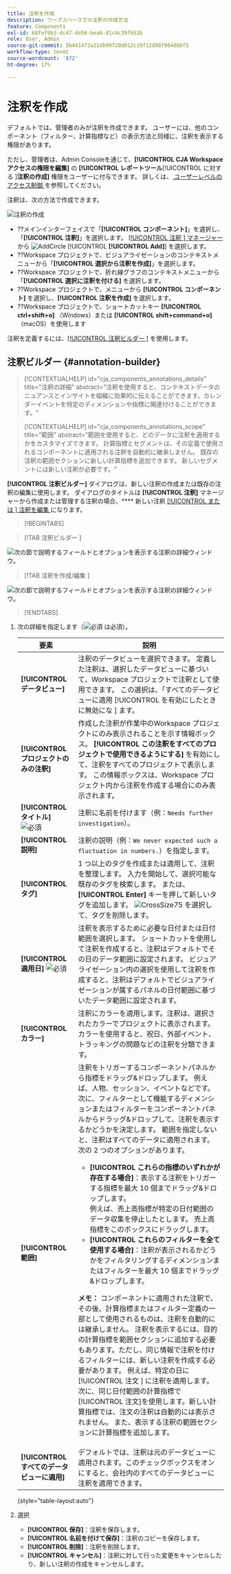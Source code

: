 ```yaml
---
title: 注釈を作成
description: ワークスペースでの注釈の作成方法
feature: Components
exl-id: 68fef9b3-dc47-4e56-bea6-d1c4c39fb51b
role: User, Admin
source-git-commit: 5b441472a21db99728d012c19f12d98f984086f5
workflow-type: tm+mt
source-wordcount: '872'
ht-degree: 17%

---
```


# 注釈を作成

デフォルトでは、管理者のみが注釈を作成できます。 ユーザーには、他のコンポーネント（フィルター、計算指標など）の表示方法と同様に、注釈を表示する権限があります。

ただし、管理者は、Admin Consoleを通じて、**[!UICONTROL CJA Workspace アクセスの権限を編集]** の **[!UICONTROL レポートツール**[!UICONTROL  に対する ]**注釈の作成]** 権限をユーザーに付与できます。 詳しくは、[ ユーザーレベルのアクセス制御 ](/help/technotes/access-control.md#user-level-access) を参照してください。

注釈は、次の方法で作成できます。

![注釈の作成](assets/create-annotation.png)

* ??メインインターフェイスで「**[!UICONTROL コンポーネント]**」を選択し、「**[!UICONTROL 注釈]**」を選択します。 [[!UICONTROL  注釈 ] マネージャー ](/help/components/annotations/manage-annotations.md) から ![AddCircle](/help/assets/icons/AddCircle.svg) [!UICONTROL **[!UICONTROL Add]**] を選択します。
* ??Workspace プロジェクトで、ビジュアライゼーションのコンテキストメニューから「**[!UICONTROL 選択から注釈を作成]**」を選択します。
* ??Workspace プロジェクトで、折れ線グラフのコンテキストメニューから「**[!UICONTROL 選択に注釈を付ける]** を選択します。
* ??Workspace プロジェクトで、メニューから **[!UICONTROL コンポーネント]** を選択し、**[!UICONTROL 注釈を作成]** を選択します。
* ??Workspace プロジェクトで、ショートカットキー **[!UICONTROL ctrl+shift+o]** （Windows）または **[!UICONTROL shift+command+o]** （macOS）を使用します

注釈を定義するには、[[!UICONTROL  注釈ビルダー ]](#annotation-builder) を使用します。

<!-- Should we really mention API here. If so, we can do it all over the place in the docs...
| **Use the [Customer Journey Analytics Annotations API](https://developer.adobe.com/cja-apis/docs/endpoints/annotations/)** | The Customer Journey Analytics Annotations APIs allow you to create, update, or retrieve annotations programmatically through Adobe Developer. These APIs use the same data and methods that Adobe uses inside the product UI. |
-->


## 注釈ビルダー {#annotation-builder}

<!-- markdownlint-disable MD034 -->

>[!CONTEXTUALHELP]
>id="cja_components_annotations_details"
>title="注釈の詳細"
>abstract="注釈を使用すると、コンテキストデータのニュアンスとインサイトを組織に効果的に伝えることができます。カレンダーイベントを特定のディメンションや指標に関連付けることができます。"

<!-- markdownlint-enable MD034 -->

<!-- markdownlint-disable MD034 -->

>[!CONTEXTUALHELP]
>id="cja_components_annotations_scope"
>title="範囲"
>abstract="範囲を使用すると、どのデータに注釈を適用するかをカスタマイズできます。 計算指標とセグメントは、その定義で使用されるコンポーネントに適用される注釈を自動的に継承しません。 既存の注釈の範囲セクションに新しい計算指標を追加できます。 新しいセグメントには新しい注釈が必要です。"

<!-- markdownlint-enable MD034 -->


**[!UICONTROL 注釈ビルダー]** ダイアログは、新しい注釈の作成または既存の注釈の編集に使用します。 ダイアログのタイトルは **[!UICONTROL 注釈]** マネージャーから作成または管理する注釈の場合、**** 新しい注釈 [[!UICONTROL  または ] 注釈を編集 ](/help/components/annotations/manage-annotations.md) になります。


>[!BEGINTABS]

>[!TAB  注釈ビルダー ]

![次の節で説明するフィールドとオプションを表示する注釈の詳細ウィンドウ。](assets/annotation-builder.png)

>[!TAB  注釈を作成/編集 ]

![次の節で説明するフィールドとオプションを表示する注釈の詳細ウィンドウ。](assets/create-edit-annotation.png)

>[!ENDTABS]

1. 次の詳細を指定します（![ 必須 ](/help/assets/icons/Required.svg) は必須）。

   | 要素 | 説明 |
   | --- | --- |
   | **[!UICONTROL データビュー]** | 注釈のデータビューを選択できます。 定義した注釈は、選択したデータビューに基づいて、Workspace プロジェクトで注釈として使用できます。 この選択は、「すべてのデータビューに適用 [!UICONTROL  を有効にしたときに無効にな ] ます。 |
   | **[!UICONTROL プロジェクトのみの注釈]** | 作成した注釈が作業中のWorkspace プロジェクトにのみ表示されることを示す情報ボックス。 **[!UICONTROL この注釈をすべてのプロジェクトで使用できるようにする]** を有効にして、注釈をすべてのプロジェクトで表示します。 この情報ボックスは、Workspace プロジェクト内から注釈を作成する場合にのみ表示されます。 |
   | **[!UICONTROL タイトル]** ![ 必須 ](/help/assets/icons/Required.svg) | 注釈に名前を付けます（例：`Needs further investigation`）。 |
   | **[!UICONTROL 説明]** | 注釈の説明（例：`We never expected such a fluctuation in numbers.`）を指定します。 |
   | **[!UICONTROL タグ]** | 1 つ以上のタグを作成または適用して、注釈を整理します。 入力を開始して、選択可能な既存のタグを検索します。 または、**[!UICONTROL Enter]** キーを押して新しいタグを追加します。 ![CrossSize75](/help/assets/icons/CrossSize75.svg) を選択して、タグを削除します。 |
   | **[!UICONTROL 適用日]** ![ 必須 ](/help/assets/icons/Required.svg) | 注釈を表示するために必要な日付または日付範囲を選択します。 ショートカットを使用して注釈を作成すると、注釈はデフォルトでその日のデータ範囲に設定されます。 ビジュアライゼーション内の選択を使用して注釈を作成すると、注釈はデフォルトでビジュアライゼーションが属するパネルの日付範囲に基づいたデータ範囲に設定されます。 |
   | **[!UICONTROL カラー]** | 注釈にカラーを適用します。注釈は、選択されたカラーでプロジェクトに表示されます。カラーを使用すると、祝日、外部イベント、トラッキングの問題などの注釈を分類できます。 |
   | **[!UICONTROL 範囲]** | 注釈をトリガーするコンポーネントパネルから指標をドラッグ&amp;ドロップします。 例えば、人物、セッション、イベントなどです。 次に、フィルターとして機能するディメンションまたはフィルターをコンポーネントパネルからドラッグ&amp;ドロップして、注釈を表示するかどうかを決定します。 範囲を指定しないと、注釈はすべてのデータに適用されます。 <br/> 次の 2 つのオプションがあります。<ul><li>**[!UICONTROL これらの指標のいずれかが存在する場合]**：表示する注釈をトリガーする指標を最大 10 個までドラッグ&amp;ドロップします。<br/> 例えば、売上高指標が特定の日付範囲のデータ収集を停止したとします。 売上高指標をこのボックスにドラッグします。</li><li>**[!UICONTROL これらのフィルターを全て使用する場合]**：注釈が表示されるかどうかをフィルタリングするディメンションまたはフィルターを最大 10 個までドラッグ&amp;ドロップします。</li></ul><p><p>**メモ：** コンポーネントに適用された注釈で、その後、計算指標またはフィルター定義の一部として使用されるものは、注釈を自動的には継承しません。 注釈を表示するには、目的の計算指標を範囲セクションに追加する必要もあります。ただし、同じ情報で注釈を付けるフィルターには、新しい注釈を作成する必要があります。 例えば、特定の日に [!UICONTROL  注文 ] に注釈を適用します。 次に、同じ日付範囲の計算指標で[!UICONTROL 注文]を使用します。新しい計算指標では、注文の注釈は自動的には表示されません。 また、表示する注釈の範囲セクションに計算指標を追加します。 |
   | **[!UICONTROL すべてのデータビューに適用]** | デフォルトでは、注釈は元のデータビューに適用されます。このチェックボックスをオンにすると、会社内のすべてのデータビューに注釈を適用できます。 |

   {style="table-layout:auto"}

1. 選択
   * **[!UICONTROL 保存]**：注釈を保存します。
   * **[!UICONTROL 名前を付けて保存]**：注釈のコピーを保存します。
   * **[!UICONTROL 削除]**：注釈を削除します。
   * **[!UICONTROL キャンセル]**：注釈に対して行った変更をキャンセルしたり、新しい注釈の作成をキャンセルします。
